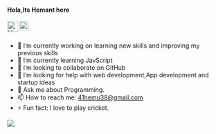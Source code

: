 #### Hola,Its Hemant here
         
<a href="https://instagram.com/hemant_bajaj_/">
  <img align="left" alt="Hemant's Instagram" width="25px" src="https://www.flaticon.com/svg/static/icons/svg/174/174855.svg" />
</a>
<a href="https://www.linkedin.com/in/hemant-bajaj-011002202/">
  <img align="left" alt="Hemant's Linkdein" width="22px" src="https://www.flaticon.com/svg/static/icons/svg/174/174857.svg" />
</a>

<br/>
<br/>


- 🔭 I’m currently working on learning new skills and  improving my previous skills
- 🌱 I’m currently learning JavScript
- 👯 I’m looking to collaborate on GitHub
- 🤔 I’m looking for help with web development,App development and startup ideas
- 💬 Ask me about Programming.
- 📫 How to reach me: <a style="color:#02ccff" href="mailto:41hemu38@gmail.com">41hemu38@gmail.com</a>
- ⚡ Fun fact: I love to play cricket.
<img src="https://github-readme-stats.vercel.app/api?username=ORKO06&show_icons=true&count_private=true&theme=radical ">



